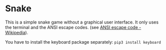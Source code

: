 # Snake
This is a simple snake game without a graphical user interface. It only uses the terminal and the ANSI escape codes. (see [ANSI escape code - Wikipedia](https://en.wikipedia.org/wiki/ANSI_escape_code)).

You have to install the keyboard package separately:
`pip3 install keyboard`
